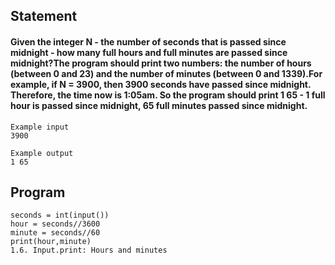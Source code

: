 ## Statement
####  Given the integer N - the number of seconds that is passed since midnight - how many full hours and full minutes are passed since midnight?The program should print two numbers: the number of hours (between 0 and 23) and the number of minutes (between 0 and 1339).For example, if N = 3900, then 3900 seconds have passed since midnight. Therefore, the time now is 1:05am. So the program should print 1 65 - 1 full hour is passed since midnight, 65 full minutes passed since midnight.  
```
Example input
3900

Example output
1 65
```
## Program
```
seconds = int(input())
hour = seconds//3600
minute = seconds//60
print(hour,minute)
1.6. Input.print: Hours and minutes
```
